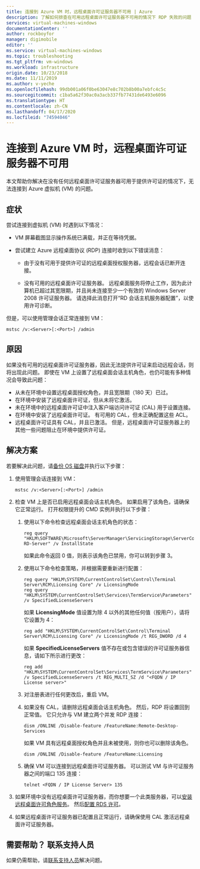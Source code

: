 ```yaml
---
title: 连接到 Azure VM 时，远程桌面许可证服务器不可用 | Azure
description: 了解如何排查在可用远程桌面许可证服务器不可用的情况下 RDP 失败的问题 | Azure
services: virtual-machines-windows
documentationCenter: ''
author: rockboyfor
manager: digimobile
editor: ''
ms.service: virtual-machines-windows
ms.topic: troubleshooting
ms.tgt_pltfrm: vm-windows
ms.workload: infrastructure
origin.date: 10/23/2018
ms.date: 11/11/2019
ms.author: v-yeche
ms.openlocfilehash: 99db001a06f0be63047e8c702b8b00a7ebfc4c5c
ms.sourcegitcommit: c1ba5a62f30ac0a3acb337fb77431de6493e6096
ms.translationtype: HT
ms.contentlocale: zh-CN
ms.lasthandoff: 04/17/2020
ms.locfileid: "74594046"
---
```

# <a name="remote-desktop-license-server-isnt-available-when-you-connect-to-an-azure-vm"></a>连接到 Azure VM 时，远程桌面许可证服务器不可用

本文帮助你解决在没有任何远程桌面许可证服务器可用于提供许可证的情况下，无法连接到 Azure 虚拟机 (VM) 的问题。

## <a name="symptoms"></a>症状

尝试连接到虚拟机 (VM) 时遇到以下情况：

- VM 屏幕截图显示操作系统已满载，并正在等待凭据。
- 尝试建立 Azure 远程桌面协议 (RDP) 连接时收到以下错误消息：

    - 由于没有可用于提供许可证的远程桌面授权服务器，远程会话已断开连接。

    - 没有可用的远程桌面许可证服务器。 远程桌面服务将停止工作，因为此计算机已超过其宽限期，并且尚未连接至少一个有效的 Windows Server 2008 许可证服务器。 请选择此消息打开“RD 会话主机服务器配置”，以使用许可诊断。

但是，可以使用管理会话正常连接到 VM：

```
mstsc /v:<Server>[:<Port>] /admin
```

## <a name="cause"></a>原因

如果没有可用的远程桌面许可证服务器，因此无法提供许可证来启动远程会话，则将出现此问题。 即使在 VM 上设置了远程桌面会话主机角色，也仍可能有多种情况会导致此问题：

- 从未在环境中设置远程桌面授权角色，并且宽限期（180 天）已过。
- 在环境中安装了远程桌面许可证，但从未将它激活。
- 未在环境中的远程桌面许可证中注入客户端访问许可证 (CAL) 用于设置连接。
- 在环境中安装了远程桌面许可证。 有可用的 CAL，但未正确配置这些 ACL。
- 远程桌面许可证具有 CAL，并且已激活。 但是，远程桌面许可证服务器上的其他一些问题阻止在环境中提供许可证。

## <a name="solution"></a>解决方案

若要解决此问题，请[备份 OS 磁盘](../windows/snapshot-copy-managed-disk.md)并执行以下步骤：

1. 使用管理会话连接到 VM：

    ```
    mstsc /v:<Server>[:<Port>] /admin
    ```

    <!-- Not Availabl one [Virtual Machine Serial Console on Azure](serial-console-windows.md)-->
    
2. 检查 VM 上是否已启用远程桌面会话主机角色。 如果启用了该角色，请确保它正常运行。 打开权限提升的 CMD 实例并执行以下步骤：

    1. 使用以下命令检查远程桌面会话主机角色的状态：

        ```
        reg query "HKLM\SOFTWARE\Microsoft\ServerManager\ServicingStorage\ServerComponentCache\RDS-RD-Server" /v InstallState
        ```

        如果此命令返回 0 值，则表示该角色已禁用，你可以转到步骤 3。

    2. 使用以下命令检查策略，并根据需要重新进行配置：

        ```
        reg query "HKLM\SYSTEM\CurrentControlSet\Control\Terminal Server\RCM\Licensing Core" /v LicensingMode 
        reg query "HKLM\SYSTEM\CurrentControlSet\Services\TermService\Parameters" /v SpecifiedLicenseServers
        ```

        如果 **LicensingMode** 值设置为除 4 以外的其他任何值（按用户），请将它设置为 4：

        ```
        reg add "HKLM\SYSTEM\CurrentControlSet\Control\Terminal Server\RCM\Licensing Core" /v LicensingMode /t REG_DWORD /d 4
        ```

        如果 **SpecifiedLicenseServers** 值不存在或包含错误的许可证服务器信息，请如下所示进行更改：

        ```
        reg add "HKLM\SYSTEM\CurrentControlSet\Services\TermService\Parameters" /v SpecifiedLicenseServers /t REG_MULTI_SZ /d "<FQDN / IP License server>"
        ```

    3. 对注册表进行任何更改后，重启 VM。

    4. 如果没有 CAL，请删除远程桌面会话主机角色。 然后，RDP 将设置回到正常值。 它只允许与 VM 建立两个并发 RDP 连接：

        ```
        dism /ONLINE /Disable-feature /FeatureName:Remote-Desktop-Services
        ```

        如果 VM 具有远程桌面授权角色并且未被使用，则你也可以删除该角色。

        ```
        dism /ONLINE /Disable-feature /FeatureName:Licensing
        ```

    5. 确保 VM 可以连接到远程桌面许可证服务器。 可以测试 VM 与许可证服务器之间的端口 135 连接： 

        ```
        telnet <FQDN / IP License Server> 135
        ```

3. 如果环境中没有远程桌面许可证服务器，而你想要一个此类服务器，可以[安装远程桌面许可角色服务](https://docs.microsoft.com/previous-versions/windows/it-pro/windows-server-2008-R2-and-2008/cc731765(v=ws.11))。 然后[配置 RDS 许可](https://techcommunity.microsoft.com/t5/Ask-The-Performance-Team/RD-Licensing-Configuration-on-Windows-Server-2012/ba-p/375383)。

4. 如果远程桌面许可证服务器已配置且正常运行，请确保使用 CAL 激活远程桌面许可证服务器。

## <a name="need-help-contact-support"></a>需要帮助？ 联系支持人员

如果仍需帮助，请[联系支持人员](https://support.azure.cn/support/support-azure/)解决问题。

<!-- Update_Description: update meta properties, wording update, update link -->
